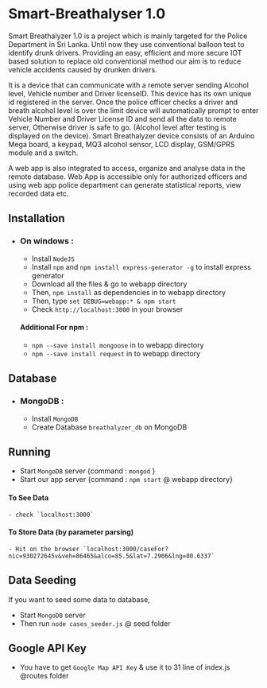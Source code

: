 # Smart-Breathalyser 1.0

Smart Breathalyzer 1.0 is a project which is mainly targeted for the Police Department in Sri Lanka. Until now they use conventional balloon test to identify drunk drivers. Providing an easy, efficient and more secure IOT based solution to replace old conventional method our aim is to reduce vehicle accidents caused by drunken drivers.

It is a device that can communicate with a remote server sending Alcohol level, Vehicle number and Driver licenseID. This device has its own unique id registered in the server. Once the police officer checks a driver and breath alcohol level is over the limit device will automatically prompt to enter Vehicle Number and Driver License ID and send all the data to remote server, Otherwise driver is safe to go. (Alcohol level after testing is displayed on the device). Smart Breathalyzer device consists of an Arduino Mega board, a keypad, MQ3 alcohol sensor, LCD display, GSM/GPRS module and a switch. 

A web app is also integrated to access, organize and analyse data in the remote database. Web App is accessible only for authorized officers and using web app police department can generate statistical reports, view recorded data etc.  

## Installation

- ### On windows :

    - Install `NodeJS`
    - Install `npm` and `npm install express-generator -g` to install express generator
    - Download all the files & go to webapp directory
    - Then, `npm install` as dependencies in to webapp directory
    - Then, type `set DEBUG=webapp:* & npm start`
    - Check `http://localhost:3000` in your browser
    
    #### Additional For npm :
     - `npm --save install mongoose` in to webapp directory
     - `npm --save install request` in to webapp directory
    
## Database

 - ### MongoDB :
    - Install `MongoDB`
    - Create Database `breathalyzer_db` on MongoDB
    
## Running
   - Start `MongoDB` server {command : `mongod` }
   - Start our app server {command : `npm start` @ webapp directory}
   #### To See Data
    - check `localhost:3000`
   #### To Store Data (by parameter parsing)
    - Hit on the browser `localhost:3000/caseFor?nic=930272645v&veh=86465&alco=85.5&lat=7.2906&lng=80.6337`
## Data Seeding
 If you want to seed some data to database,
  - Start `MongoDB` server
  - Then run `node cases_seeder.js` @ seed folder
  
## Google API Key
   - You have to get `Google Map API Key` & use it to 31 line of index.js @routes folder
